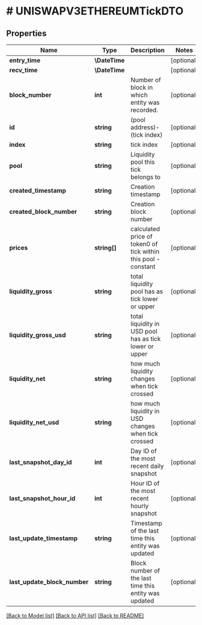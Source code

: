 # # UNISWAPV3ETHEREUMTickDTO

## Properties

Name | Type | Description | Notes
------------ | ------------- | ------------- | -------------
**entry_time** | **\DateTime** |  | [optional]
**recv_time** | **\DateTime** |  | [optional]
**block_number** | **int** | Number of block in which entity was recorded. | [optional]
**id** | **string** | (pool address)-(tick index) | [optional]
**index** | **string** | tick index | [optional]
**pool** | **string** | Liquidity pool this tick belongs to | [optional]
**created_timestamp** | **string** | Creation timestamp | [optional]
**created_block_number** | **string** | Creation block number | [optional]
**prices** | **string[]** | calculated price of token0 of tick within this pool - constant | [optional]
**liquidity_gross** | **string** | total liquidity pool has as tick lower or upper | [optional]
**liquidity_gross_usd** | **string** | total liquidity in USD pool has as tick lower or upper | [optional]
**liquidity_net** | **string** | how much liquidity changes when tick crossed | [optional]
**liquidity_net_usd** | **string** | how much liquidity in USD changes when tick crossed | [optional]
**last_snapshot_day_id** | **int** | Day ID of the most recent daily snapshot | [optional]
**last_snapshot_hour_id** | **int** | Hour ID of the most recent hourly snapshot | [optional]
**last_update_timestamp** | **string** | Timestamp of the last time this entity was updated | [optional]
**last_update_block_number** | **string** | Block number of the last time this entity was updated | [optional]

[[Back to Model list]](../../README.md#models) [[Back to API list]](../../README.md#endpoints) [[Back to README]](../../README.md)
